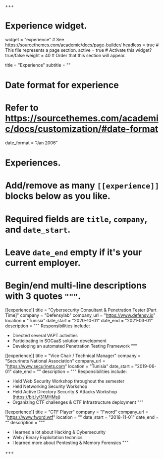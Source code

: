 +++
# Experience widget.
widget = "experience"  # See https://sourcethemes.com/academic/docs/page-builder/
headless = true  # This file represents a page section.
active = true  # Activate this widget? true/false
weight = 40  # Order that this section will appear.

title = "Experience"
subtitle = ""

# Date format for experience
#   Refer to https://sourcethemes.com/academic/docs/customization/#date-format
date_format = "Jan 2006"

# Experiences.
#   Add/remove as many `[[experience]]` blocks below as you like.
#   Required fields are `title`, `company`, and `date_start`.
#   Leave `date_end` empty if it's your current employer.
#   Begin/end multi-line descriptions with 3 quotes `"""`.
[[experience]]
  title = "Cybersecurity Consultant & Penetration Tester [Part Time]"
  company = "Defensylab"
  company_url = "https://www.defensy.io"
  location = "Tunisia"
  date_start = "2020-10-01"
  date_end = "2021-03-01"
  description = """
  Responsibilities include:
  
  * Directed several VAPT activities
  * Participating in SOCaaS solution development
  * Developing an automated Penetration Testing Framework
  """

[[experience]]
  title = "Vice Chair / Technical Manager"
  company = "Securinets National Association"
  company_url = "https://www.securinets.com"
  location = "Tunisia"
  date_start = "2019-06-01"
  date_end = ""
  description = """
  Responsibilities include:
  
  * Held Web Security Workshop throughout the semester 
  * Held Networking Security Workshop
  * Held Active Directory Security & Attacks Workshop (https://bit.ly/31MHMsj)
  * Organizing CTF challenges & CTF Infrastructure deployment
  """

[[experience]]
  title = "CTF Player"
  company = "Fword"
  company_url = "https://www.fword.wtf"
  location = ""
  date_start = "2018-11-01"
  date_end = ""
  description = """
  * I learned a lot about Hacking & Cybersecurity
  * Web / Binary Exploitation technics
  * I learned more about Pentesting & Memory Forensics
"""

+++
